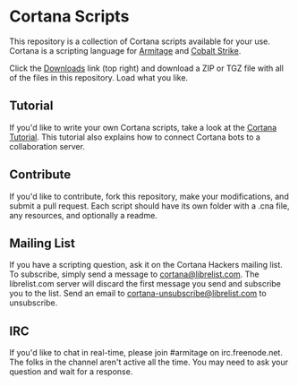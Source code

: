 Cortana Scripts
===============

This repository is a collection of Cortana scripts available for your use. Cortana is a scripting language for [Armitage] and [Cobalt Strike].

Click the [Downloads] link (top right) and download a ZIP or TGZ file with all of the files in this repository. Load what you like.

Tutorial
--------
If you'd like to write your own Cortana scripts, take a look at the [Cortana Tutorial]. This tutorial also explains how to connect Cortana bots to a collaboration server.

Contribute
----------
If you'd like to contribute, fork this repository, make your modifications, and submit a pull request. Each script should have its own folder with a .cna file, any resources, and optionally a readme.


Mailing List
------------

If you have a scripting question, ask it on the Cortana Hackers mailing list. To subscribe, simply send a message to cortana@librelist.com. The librelist.com server will discard the first message you send and subscribe you to the list. Send an email to cortana-unsubscribe@librelist.com to unsubscribe.

IRC
---
If you'd like to chat in real-time, please join #armitage on irc.freenode.net. The folks in the channel aren't active all the time. You may need to ask your question and wait for a response.

  [Downloads]: https://github.com/rsmudge/cortana-scripts/downloads 
  [Armitage]: http://www.fastandeasyhacking.com
  [Cobalt Strike]: http://www.advancedpentest.com
  [Cortana Tutorial]: http://www.fastandeasyhacking.com/download/cortana/cortana_tutorial.pdf